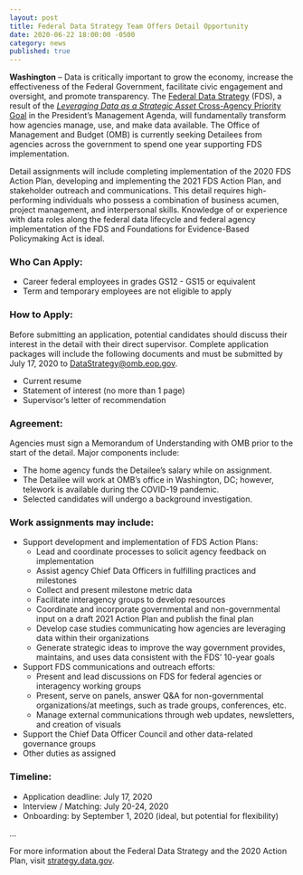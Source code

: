 ```yaml
---
layout: post
title: Federal Data Strategy Team Offers Detail Opportunity
date: 2020-06-22 18:00:00 -0500
category: news
published: true
---
```


**Washington** – Data is critically important to grow the economy, increase the effectiveness of the Federal Government, facilitate civic engagement and oversight, and promote transparency. The [Federal Data Strategy](https://strategy.data.gov) (FDS), a result of the [*Leveraging Data as a Strategic Asset* Cross-Agency Priority Goal](https://www.performance.gov/CAP/leveragingdata) in the President’s Management Agenda, will fundamentally transform how agencies manage, use, and make data available. The Office of Management and Budget (OMB) is currently seeking Detailees from agencies across the government to spend one year supporting FDS implementation.

Detail assignments will include completing implementation of the 2020 FDS Action Plan, developing and implementing the 2021 FDS Action Plan, and stakeholder outreach and communications. This detail requires high-performing individuals who possess a combination of business acumen, project management, and interpersonal skills. Knowledge of or experience with data roles along the federal data lifecycle and federal agency implementation of the FDS and Foundations for Evidence-Based Policymaking Act is ideal.

### **Who Can Apply:**
* Career federal employees in grades GS12 - GS15 or equivalent
* Term and temporary employees are not eligible to apply

### **How to Apply:**
Before submitting an application, potential candidates should discuss their interest in the detail with their direct supervisor. Complete application packages will include the following documents and must be submitted by July 17, 2020 to [DataStrategy@omb.eop.gov](mailto:DataStrategy@omb.eop.gov).
* Current resume
* Statement of interest (no more than 1 page)
* Supervisor’s letter of recommendation

### **Agreement:**
Agencies must sign a Memorandum of Understanding with OMB prior to the start of the detail. Major components include:
* The home agency funds the Detailee’s salary while on assignment.
* The Detailee will work at OMB’s office in Washington, DC; however, telework is available during the COVID-19 pandemic.
* Selected candidates will undergo a background investigation.

### **Work assignments may include:**
* Support development and implementation of FDS Action Plans:
  - Lead and coordinate processes to solicit agency feedback on implementation
  - Assist agency Chief Data Officers in fulfilling practices and milestones
  - Collect and present milestone metric data
  - Facilitate interagency groups to develop resources
  - Coordinate and incorporate governmental and non-governmental input on a draft 2021 Action Plan and publish the final plan
  - Develop case studies communicating how agencies are leveraging data within their organizations
  - Generate strategic ideas to improve the way government provides, maintains, and uses data consistent with the FDS’ 10-year goals
* Support FDS communications and outreach efforts:
  - Present and lead discussions on FDS for federal agencies or interagency working groups
  - Present, serve on panels, answer Q&A for non-governmental organizations/at meetings, such as trade groups, conferences, etc.
  - Manage external communications through web updates, newsletters, and creation of visuals
* Support the Chief Data Officer Council and other data-related governance groups
* Other duties as assigned

### **Timeline:**
* Application deadline: July 17, 2020
* Interview / Matching: July 20-24, 2020
* Onboarding: by September 1, 2020 (ideal, but potential for flexibility)


...


For more information about the Federal Data Strategy and the 2020 Action Plan, visit [strategy.data.gov](https://strategy.data.gov).
